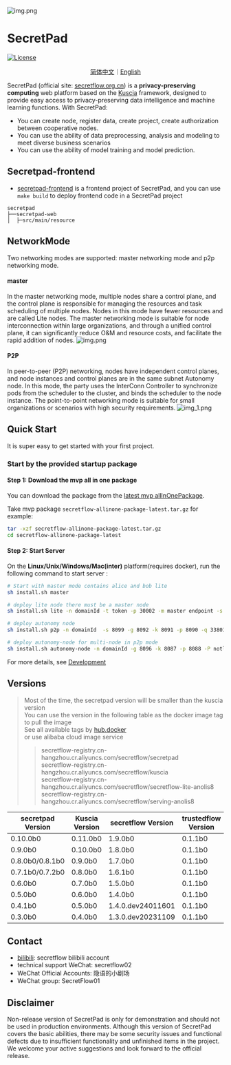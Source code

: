 ![img.png](./docs/imgs/logo.png)

# SecretPad

[![License](https://img.shields.io/badge/license-Apache%202-4EB1BA.svg)](https://www.apache.org/licenses/LICENSE-2.0.html)
<p align="center">
<a href="./README.zh-CN.md">简体中文</a>｜<a href="./README.md">English</a>
</p>

SecretPad (official site: [secretflow.org.cn](https://www.secretflow.org.cn/zh-CN/docs/secretpad/))
is a **privacy-preserving computing** web platform based on
the [Kuscia](https://www.secretflow.org.cn/zh-CN/docs/kuscia/)
framework, designed to provide easy access to privacy-preserving data intelligence and machine learning functions. With
SecretPad:

* You can create node, register data, create project, create authorization between cooperative nodes.
* You can use the ability of data preprocessing, analysis and modeling to meet diverse business scenarios
* You can use the ability of model training and model prediction.

## Secretpad-frontend

* [secretpad-frontend](https://github.com/secretflow/secretpad-frontend)
  is a frontend project of SecretPad, and you can use ```make build``` to deploy frontend code in a SecretPad project

```text
secretpad
├──secretpad-web
│  ├─src/main/resource
```

## NetworkMode

Two networking modes are supported: master networking mode and p2p networking mode.

#### master

In the master networking mode, multiple nodes share a control plane, and the control plane is responsible for
managing the resources and task scheduling of multiple nodes. Nodes in this mode have fewer resources and are called
Lite nodes.
The master networking mode is suitable for node interconnection within large organizations, and through a unified
control plane, it can significantly reduce O&M and resource costs, and facilitate the rapid addition of nodes.
![img.png](./docs/imgs/master.png)

#### P2P

In peer-to-peer (P2P) networking, nodes have independent control planes, and node instances and control planes are in
the same subnet
Autonomy node. In this mode, the party uses the InterConn Controller to synchronize pods from the scheduler to the
cluster, and binds the scheduler to the node instance.
The point-to-point networking mode is suitable for small organizations or scenarios with high security requirements.
![img_1.png](./docs/imgs/p2p.png)

## Quick Start

It is super easy to get started with your first project.

### Start by the provided startup package

#### Step 1: Download the mvp all in one package

You can download the package from the [latest mvp allInOnePackage](https://www.secretflow.org.cn/zh-CN/deployment).

Take mvp package `secretflow-allinone-package-latest.tar.gz` for example:

```sh
tar -xzf secretflow-allinone-package-latest.tar.gz
cd secretflow-allinone-package-latest
```

#### Step 2: Start Server

On the **Linux/Unix/Windows/Mac(inter)** platform(requires docker), run the following command to start
server :

```sh
# Start with master mode contains alice and bob lite
sh install.sh master
```

```sh
# deploy lite node there must be a master node
sh install.sh lite -n domainId -t token -p 30002 -m master endpoint -s 8089 -k 40812 -g 40813 -q 23801
```

```sh
# deploy autonomy node
sh install.sh p2p -n domainId  -s 8099 -g 8092 -k 8091 -p 8090 -q 33801
```

```sh
# deploy autonomy-node for multi-node in p2p mode
sh install.sh autonomy-node -n domainId -g 8096 -k 8087 -p 8088 -P notls -q 13805 -m 'http://secretpad:port' -t "token for node register on pad"  -x 13086
```

For more details, see [Development](./docs/deployment_experience/v0.6.0b0/deploy_secretpad.md)

## Versions

> Most of the time, the secretpad version will be smaller than the kuscia version<br>
> You can use the version in the following table as the docker image tag to pull the image<br>
> See all available tags by [hub.docker](https://hub.docker.com/r/secretflow/secretflow-lite-anolis8/tags)<br>
> or use alibaba cloud image service <br>
> > secretflow-registry.cn-hangzhou.cr.aliyuncs.com/secretflow/secretpad<br>
> > secretflow-registry.cn-hangzhou.cr.aliyuncs.com/secretflow/kuscia<br>
> > secretflow-registry.cn-hangzhou.cr.aliyuncs.com/secretflow/secretflow-lite-anolis8<br>
> > secretflow-registry.cn-hangzhou.cr.aliyuncs.com/secretflow/serving-anolis8<br>

| secretpad Version | Kuscia Version | secretflow Version | trustedflow Version | serving Version | dataproxy Version |
|-------------------|----------------|--------------------|---------------------|-----------------|-------------------|
| 0.10.0b0          | 0.11.0b0       | 1.9.0b0            | 0.1.1b0             | 0.6.0b0         | 0.1.0b1           |
| 0.9.0b0           | 0.10.0b0       | 1.8.0b0            | 0.1.1b0             | 0.5.0b0         |                   |
| 0.8.0b0/0.8.1b0   | 0.9.0b0        | 1.7.0b0            | 0.1.1b0             | 0.4.0b0         |                   |
| 0.7.1b0/0.7.2b0   | 0.8.0b0        | 1.6.1b0            | 0.1.1b0             | 0.3.1b0         |                   |
| 0.6.0b0           | 0.7.0b0        | 1.5.0b0            | 0.1.1b0             | 0.2.1b0         |                   |
| 0.5.0b0           | 0.6.0b0        | 1.4.0b0            | 0.1.1b0             | 0.2.0b0         |                   |
| 0.4.1b0           | 0.5.0b0        | 1.4.0.dev24011601  | 0.1.1b0             |                 |                   |
| 0.3.0b0           | 0.4.0b0        | 1.3.0.dev20231109  | 0.1.1b0             |                 |                   |

## Contact

* [bilibili](https://space.bilibili.com/2073575923): secretflow bilibili account
* technical support WeChat: secretflow02
* WeChat Official Accounts: 隐语的小剧场
* WeChat group: SecretFlow01

## Disclaimer

Non-release version of SecretPad is only for demonstration and should not be used in production environments.
Although this version of SecretPad covers the basic abilities, there may be some security issues and functional defects
due to insufficient functionality and unfinished items in the project.
We welcome your active suggestions and look forward to the official release.